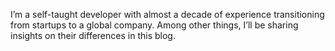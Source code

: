 I’m a self-taught developer with almost a decade of experience transitioning from startups to a global company. Among other things, I’ll be sharing insights on their differences in this blog.
